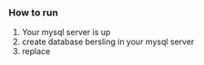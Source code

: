 <h3>How to run</h3>
<ol>
	<li>Your mysql server is up</li>
	<li>create database bersling in your mysql server</li>
	<li>replace </li>
</ol>